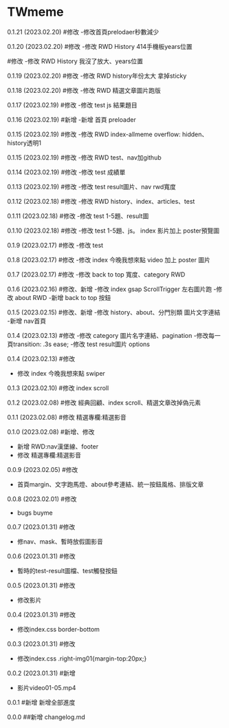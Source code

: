 # TWmeme
0.1.21 (2023.02.20)
#修改
-修改首頁prelodaer秒數減少

0.1.20 (2023.02.20)
#修改
-修改 RWD History 414手機板years位置

#修改
-修改 RWD History 我沒了放大、years位置

0.1.19 (2023.02.20)
#修改
-修改 RWD history年份太大 拿掉sticky

0.1.18 (2023.02.20)
#修改
-修改 RWD 精選文章圖片跑版

0.1.17 (2023.02.19)
#修改
-修改 test js 結果題目

0.1.16 (2023.02.19)
#新增 
-新增 首頁 preloader

0.1.15 (2023.02.19)
#修改
-修改 RWD index-allmeme overflow: hidden、history透明1

0.1.15 (2023.02.19)
#修改
-修改 RWD test、nav加github

0.1.14 (2023.02.19)
#修改 
-修改 test 成績單

0.1.13 (2023.02.19)
#修改
-修改 test result圖片、nav rwd寬度

0.1.12 (2023.02.18)
#修改
-修改 RWD history、index、articles、test

0.1.11 (2023.02.18)
#修改
-修改 test 1-5題、result圖

0.1.10 (2023.02.18)
#修改
-修改 test 1-5題、js。 index 影片加上 poster預覽圖

0.1.9 (2023.02.17)
#修改 
-修改 test

0.1.8 (2023.02.17)
#修改 
-修改 index 今晚我想來點 video 加上 poster 圖片

0.1.7 (2023.02.17)
#修改
-修改 back to top 寬度、category RWD


0.1.6 (2023.02.16)
#修改、新增
-修改 index gsap ScrollTrigger 左右圖片跑
-修改 about RWD
-新增 back to top 按鈕

0.1.5 (2023.02.15)
#修改、新增
-修改 history、about、分門別類 圖片文字連結
-新增 nav首頁

0.1.4 (2023.02.13)
#修改 
-修改 category 圖片名字連結、pagination
-修改每一頁transition: .3s ease;
-修改 test result圖片 options

0.1.4 (2023.02.13)
#修改 
- 修改 index 今晚我想來點 swiper

0.1.3 (2023.02.10)
#修改 index scroll

0.1.2 (2023.02.08)
#修改 經典回顧、index scroll、精選文章改掉偽元素

0.1.1 (2023.02.08)
#修改 精選專欄:精選影音

0.1.0 (2023.02.08)
#新增、修改
- 新增 RWD:nav漢堡線、footer
- 修改 精選專欄:精選影音

0.0.9 (2023.02.05)
#修改
- 首頁margin、文字跑馬燈、about參考連結、統一按鈕風格、排版文章

0.0.8 (2023.02.01)
#修改
- bugs buyme 

0.0.7 (2023.01.31)
#修改
- 修nav、mask、暫時放假圖影音

0.0.6 (2023.01.31)
#修改
- 暫時的test-result圖檔、test觸發按鈕

0.0.5 (2023.01.31)
#修改
- 修改影片

0.0.4 (2023.01.31)
#修改
- 修改index.css border-bottom

0.0.3 (2023.01.31)
#修改
- 修改index.css .right-img01{margin-top:20px;}

0.0.2 (2023.01.31)
#新增
- 影片video01-05.mp4

0.0.1
#新增
新增全部進度

0.0.0
##新增
changelog.md